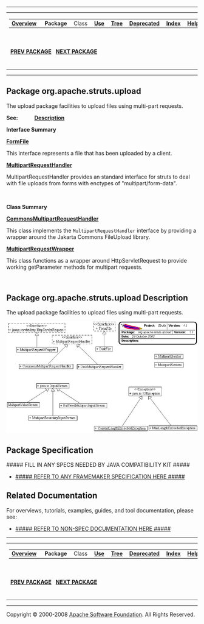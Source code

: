 ------------------------------------------------------------------------

<span id="navbar_top"></span> [](#skip-navbar_top "Skip navigation links")

<table>
<colgroup>
<col width="50%" />
<col width="50%" />
</colgroup>
<tbody>
<tr class="odd">
<td align="left"><span id="navbar_top_firstrow"></span>
<table>
<tbody>
<tr class="odd">
<td align="left"><a href="../../../../overview-summary.html.md"><strong>Overview</strong></a> </td>
<td align="left"> <strong>Package</strong> </td>
<td align="left">Class </td>
<td align="left"><a href="package-use.html.md"><strong>Use</strong></a> </td>
<td align="left"><a href="package-tree.html.md"><strong>Tree</strong></a> </td>
<td align="left"><a href="../../../../deprecated-list.html.md"><strong>Deprecated</strong></a> </td>
<td align="left"><a href="../../../../index-all.html.md"><strong>Index</strong></a> </td>
<td align="left"><a href="../../../../help-doc.html.md"><strong>Help</strong></a> </td>
</tr>
</tbody>
</table></td>
<td align="left"></td>
</tr>
<tr class="even">
<td align="left"> <a href="../../../../org/apache/struts/tiles/xmlDefinition/package-summary.html.md"><strong>PREV PACKAGE</strong></a>   <a href="../../../../org/apache/struts/util/package-summary.html"><strong>NEXT PACKAGE</strong></a></td>
<td align="left"><a href="../../../../index.html.md?org/apache/struts/upload/package-summary.html"><strong>FRAMES</strong></a>    <a href="package-summary.html"><strong>NO FRAMES</strong></a>    
<a href="../../../../allclasses-noframe.html.md"><strong>All Classes</strong></a></td>
</tr>
</tbody>
</table>

<span id="skip-navbar_top"></span>

------------------------------------------------------------------------

Package org.apache.struts.upload
--------------------------------

The upload package facilities to upload files using multi-part requests.

**See:**
           [**Description**](#package_description)

**Interface Summary**

**[FormFile](../../../../org/apache/struts/upload/FormFile.html.md "interface in org.apache.struts.upload")**

This interface represents a file that has been uploaded by a client.

**[MultipartRequestHandler](../../../../org/apache/struts/upload/MultipartRequestHandler.html.md "interface in org.apache.struts.upload")**

MultipartRequestHandler provides an standard interface for struts to deal with file uploads from forms with enctypes of "multipart/form-data".

 

**Class Summary**

**[CommonsMultipartRequestHandler](../../../../org/apache/struts/upload/CommonsMultipartRequestHandler.html.md "class in org.apache.struts.upload")**

This class implements the `MultipartRequestHandler` interface by providing a wrapper around the Jakarta Commons FileUpload library.

**[MultipartRequestWrapper](../../../../org/apache/struts/upload/MultipartRequestWrapper.html.md "class in org.apache.struts.upload")**

This class functions as a wrapper around HttpServletRequest to provide working getParameter methods for multipart requests.

 

<span id="package_description"></span>

Package org.apache.struts.upload Description
--------------------------------------------

The upload package facilities to upload files using multi-part requests.

 ![Upload Package UML](doc-files/uploadUML.jpg)

Package Specification
---------------------

\#\#\#\#\# FILL IN ANY SPECS NEEDED BY JAVA COMPATIBILITY KIT \#\#\#\#\#

-   [\#\#\#\#\# REFER TO ANY FRAMEMAKER SPECIFICATION HERE \#\#\#\#\#]()

Related Documentation
---------------------

For overviews, tutorials, examples, guides, and tool documentation, please see:

-   [\#\#\#\#\# REFER TO NON-SPEC DOCUMENTATION HERE \#\#\#\#\#]()

------------------------------------------------------------------------

<span id="navbar_bottom"></span> [](#skip-navbar_bottom "Skip navigation links")

<table>
<colgroup>
<col width="50%" />
<col width="50%" />
</colgroup>
<tbody>
<tr class="odd">
<td align="left"><span id="navbar_bottom_firstrow"></span>
<table>
<tbody>
<tr class="odd">
<td align="left"><a href="../../../../overview-summary.html.md"><strong>Overview</strong></a> </td>
<td align="left"> <strong>Package</strong> </td>
<td align="left">Class </td>
<td align="left"><a href="package-use.html.md"><strong>Use</strong></a> </td>
<td align="left"><a href="package-tree.html.md"><strong>Tree</strong></a> </td>
<td align="left"><a href="../../../../deprecated-list.html.md"><strong>Deprecated</strong></a> </td>
<td align="left"><a href="../../../../index-all.html.md"><strong>Index</strong></a> </td>
<td align="left"><a href="../../../../help-doc.html.md"><strong>Help</strong></a> </td>
</tr>
</tbody>
</table></td>
<td align="left"></td>
</tr>
<tr class="even">
<td align="left"> <a href="../../../../org/apache/struts/tiles/xmlDefinition/package-summary.html.md"><strong>PREV PACKAGE</strong></a>   <a href="../../../../org/apache/struts/util/package-summary.html"><strong>NEXT PACKAGE</strong></a></td>
<td align="left"><a href="../../../../index.html.md?org/apache/struts/upload/package-summary.html"><strong>FRAMES</strong></a>    <a href="package-summary.html"><strong>NO FRAMES</strong></a>    
<a href="../../../../allclasses-noframe.html.md"><strong>All Classes</strong></a></td>
</tr>
</tbody>
</table>

<span id="skip-navbar_bottom"></span>

------------------------------------------------------------------------

Copyright © 2000-2008 [Apache Software Foundation](http://www.apache.org/). All Rights Reserved.
